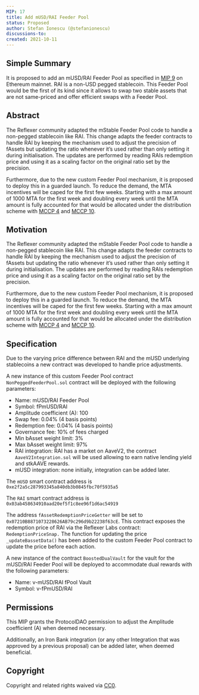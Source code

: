 ```yaml
---
MIP: 17
title: Add mUSD/RAI Feeder Pool
status: Proposed
author: Stefan Ionescu (@stefanionescu)
discussions-to:
created: 2021-10-11
---
```


## Simple Summary

It is proposed to add an mUSD/RAI Feeder Pool as specified in [MIP 9](./mip-9) on Ethereum mainnet. RAI is a non-USD pegged stablecoin. This Feeder Pool would be the first of its kind since it allows to swap two stable assets that are not same-priced and offer efficient swaps with a Feeder Pool.

## Abstract

The Reflexer community adapted the mStable Feeder Pool code to handle a non-pegged stablecoin like RAI. This change adapts the feeder contracts to handle RAI by keeping the mechanism used to adjust the precision of fAssets but updating the ratio whenever it’s used rather than only setting it during initialisation. The updates are performed by reading RAIs redemption price and using it as a scaling factor on the original ratio set by the precision.

Furthermore, due to the new custom Feeder Pool mechanism, it is proposed to deploy this in a guarded launch. To reduce the demand, the MTA incentives will be caped for the first few weeks. Starting with a max amount of 1000 MTA for the first week and doubling every week until the MTA amount is fully accounted for that would be allocated under the distribution scheme with [MCCP 4](https://mips.mstable.org/MCCP/mccp-4.html) and [MCCP 10](https://mips.mstable.org/MCCP/mccp-10.html).

## Motivation

The Reflexer community adapted the mStable Feeder Pool code to handle a non-pegged stablecoin like RAI. This change adapts the feeder contracts to handle RAI by keeping the mechanism used to adjust the precision of fAssets but updating the ratio whenever it’s used rather than only setting it during initialisation. The updates are performed by reading RAIs redemption price and using it as a scaling factor on the original ratio set by the precision.

Furthermore, due to the new custom Feeder Pool mechanism, it is proposed to deploy this in a guarded launch. To reduce the demand, the MTA incentives will be caped for the first few weeks. Starting with a max amount of 1000 MTA for the first week and doubling every week until the MTA amount is fully accounted for that would be allocated under the distribution scheme with [MCCP 4](https://mips.mstable.org/MCCP/mccp-4.html) and [MCCP 10](https://mips.mstable.org/MCCP/mccp-10.html).

## Specification

Due to the varying price difference between RAI and the mUSD underlying stablecoins a new contract was developed to handle price adjustments.

A new instance of this custom Feeder Pool contract `NonPeggedFeederPool.sol` contract will be deployed with the following parameters:

- Name: mUSD/RAI Feeder Pool
- Symbol: fPmUSD/RAI
- Amplitude coefficient (A): 100
- Swap fee: 0.04% (4 basis points)
- Redemption fee: 0.04% (4 basis points)
- Governance fee: 10% of fees charged
- Min bAsset weight limit: 3%
- Max bAsset weight limit: 97%
- RAI integration: RAI has a market on AaveV2, the contract `AaveV2Integration.sol` will be used allowing to earn native lending yield and stkAAVE rewards.
- mUSD integration: none initially, integration can be added later.

The `mUSD` smart contract address is `0xe2f2a5c287993345a840db3b0845fbc70f5935a5`

The `RAI` smart contract address is `0x03ab458634910aad20ef5f1c8ee96f1d6ac54919`

The address `fAssetRedemptionPriceGetter` will be set to `0x07210B8871073228626AB79c296d9b22238f63cE`. This contract exposes the redemption price of RAI via the Reflexer Labs contract: `RedemptionPriceSnap.` The function for updating the price `_updateBassetData()` has been added to the custom Feeder Pool contract to update the price before each action.

A new instance of the contract `BoostedDualVault` for the vault for the mUSD/RAI Feeder Pool will be deployed to accommodate dual rewards with the following parameters:

- Name: v-mUSD/RAI fPool Vault
- Symbol: v-fPmUSD/RAI

## Permissions

This MIP grants the ProtocolDAO permission to adjust the Amplitude coefficient (A) when deemed necessary.

Additionally, an Iron Bank integration (or any other Integration that was approved by a previous proposal) can be added later, when deemed beneficial.

## Copyright

Copyright and related rights waived via [CC0](https://creativecommons.org/publicdomain/zero/1.0/).
